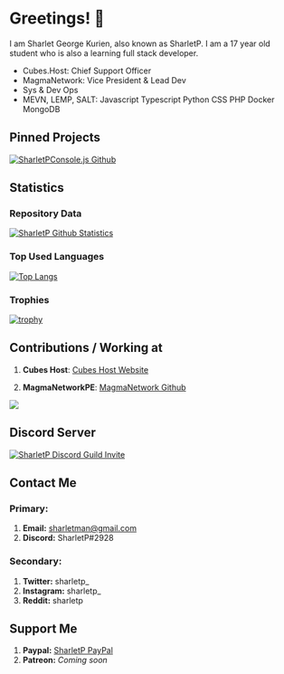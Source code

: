 # Greetings! 👋

I am Sharlet George Kurien, also known as SharletP.  I am a 17 year old student who is also a learning full stack developer.

- Cubes.Host: Chief Support Officer
- MagmaNetwork: Vice President & Lead Dev
- Sys & Dev Ops
- MEVN, LEMP, SALT: Javascript Typescript Python CSS PHP Docker MongoDB


## Pinned Projects
[![SharletPConsole.js Github](https://github-readme-stats.vercel.app/api/pin/?username=sharletp&repo=SharletPConsole.js)](https://github.com/sharletp/SharletPConsole.js)

## Statistics
### Repository Data
[![SharletP Github Statistics](https://github-readme-stats.vercel.app/api?username=sharletp&count_private=true&show_icons=true&theme=highcontrast&include_all_commits=true)](https://github.com/sharletp/SharletP)

### Top Used Languages
[![Top Langs](https://github-readme-stats.vercel.app/api/top-langs/?username=sharletp&layout=compact)](https://github.com/sharletp/SharletP)

### Trophies
[![trophy](https://github-profile-trophy.vercel.app/?username=sharletp)](https://github.com/ryo-ma/github-profile-trophy)

## Contributions / Working at
1. **Cubes Host**: [Cubes Host Website](https://cubes.host)

2. **MagmaNetworkPE**: [MagmaNetwork Github](https://github.com/MagmaNetworkPE)

<a href="https://minecraftpocket-servers.com/server/51785/"><img src="https://minecraftpocket-servers.com/server/51785/banners/regular-banner-4.png" border="0"></a>

## Discord Server
[![SharletP Discord Guild Invite](http://invidget.switchblade.xyz/g34WJMC?theme=light)](https://discord.gg/g34WJMC)

## Contact Me
### Primary:
1. **Email:** sharletman@gmail.com
2. **Discord:** SharletP#2928

### Secondary:
1. **Twitter:** sharletp_
2. **Instagram:** sharletp_
3. **Reddit:** sharletp

## Support Me
1. **Paypal:** [SharletP PayPal](https://paypal.me/sharletp)
2. **Patreon:** *Coming soon*

